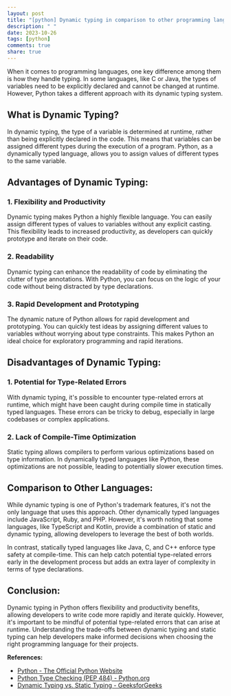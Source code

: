 ```yaml
---
layout: post
title: "[python] Dynamic typing in comparison to other programming languages"
description: " "
date: 2023-10-26
tags: [python]
comments: true
share: true
---
```


When it comes to programming languages, one key difference among them is how they handle typing. In some languages, like C or Java, the types of variables need to be explicitly declared and cannot be changed at runtime. However, Python takes a different approach with its dynamic typing system.

## What is Dynamic Typing?

In dynamic typing, the type of a variable is determined at runtime, rather than being explicitly declared in the code. This means that variables can be assigned different types during the execution of a program. Python, as a dynamically typed language, allows you to assign values of different types to the same variable.

## Advantages of Dynamic Typing:

### 1. Flexibility and Productivity
Dynamic typing makes Python a highly flexible language. You can easily assign different types of values to variables without any explicit casting. This flexibility leads to increased productivity, as developers can quickly prototype and iterate on their code.

### 2. Readability
Dynamic typing can enhance the readability of code by eliminating the clutter of type annotations. With Python, you can focus on the logic of your code without being distracted by type declarations.

### 3. Rapid Development and Prototyping
The dynamic nature of Python allows for rapid development and prototyping. You can quickly test ideas by assigning different values to variables without worrying about type constraints. This makes Python an ideal choice for exploratory programming and rapid iterations.

## Disadvantages of Dynamic Typing:

### 1. Potential for Type-Related Errors
With dynamic typing, it's possible to encounter type-related errors at runtime, which might have been caught during compile time in statically typed languages. These errors can be tricky to debug, especially in large codebases or complex applications.

### 2. Lack of Compile-Time Optimization
Static typing allows compilers to perform various optimizations based on type information. In dynamically typed languages like Python, these optimizations are not possible, leading to potentially slower execution times.

## Comparison to Other Languages:

While dynamic typing is one of Python's trademark features, it's not the only language that uses this approach. Other dynamically typed languages include JavaScript, Ruby, and PHP. However, it's worth noting that some languages, like TypeScript and Kotlin, provide a combination of static and dynamic typing, allowing developers to leverage the best of both worlds.

In contrast, statically typed languages like Java, C, and C++ enforce type safety at compile-time. This can help catch potential type-related errors early in the development process but adds an extra layer of complexity in terms of type declarations.

## Conclusion:

Dynamic typing in Python offers flexibility and productivity benefits, allowing developers to write code more rapidly and iterate quickly. However, it's important to be mindful of potential type-related errors that can arise at runtime. Understanding the trade-offs between dynamic typing and static typing can help developers make informed decisions when choosing the right programming language for their projects.

**References:**
- [Python - The Official Python Website](https://www.python.org/)
- [Python Type Checking (PEP 484) - Python.org](https://www.python.org/dev/peps/pep-0484/)
- [Dynamic Typing vs. Static Typing - GeeksforGeeks](https://www.geeksforgeeks.org/dynamic-typing-vs-static-typing/)